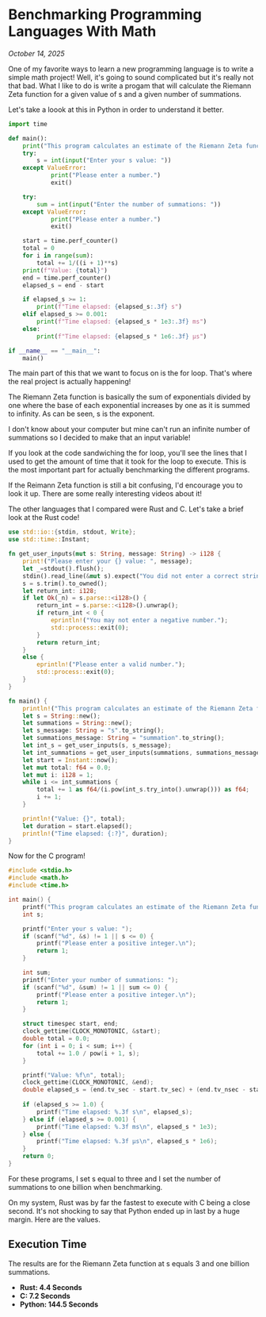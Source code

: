 # Benchmarking Programming Languages With Math

*October 14, 2025*

One of my favorite ways to learn a new programming language is to write a simple math project! Well, it's going to sound complicated but it's really not that bad. What I like to do is write a progam that will calculate the Riemann Zeta function for a given value of s and a given number of summations.

Let's take a loook at this in Python in order to understand it better. 

```python
import time

def main():
    print("This program calculates an estimate of the Riemann Zeta function.")
    try: 
        s = int(input("Enter your s value: "))
    except ValueError:
            print("Please enter a number.")
            exit()

    try:
        sum = int(input("Enter the number of summations: "))
    except ValueError:
            print("Please enter a number.")
            exit()

    start = time.perf_counter()
    total = 0
    for i in range(sum):
        total += 1/((i + 1)**s)
    print(f"Value: {total}")
    end = time.perf_counter()
    elapsed_s = end - start

    if elapsed_s >= 1:
        print(f"Time elapsed: {elapsed_s:.3f} s")
    elif elapsed_s >= 0.001:
        print(f"Time elapsed: {elapsed_s * 1e3:.3f} ms")
    else:
        print(f"Time elapsed: {elapsed_s * 1e6:.3f} µs")

if __name__ == "__main__":
    main()
```

The main part of this that we want to focus on is the for loop. That's where the real project is actually happening!

The Riemann Zeta function is basically the sum of exponentials divided by one where the base of each exponential increases by one as it is summed to infinity. As can be seen, s is the exponent.

I don't know about your computer but mine can't run an infinite number of summations so I decided to make that an input variable! 

If you look at the code sandwiching the for loop, you'll see the lines that I used to get the amount of time that it took for the loop to execute. This is the most important part for actually benchmarking the different programs.

If the Reimann Zeta function is still a bit confusing, I'd encourage you to look it up. There are some really interesting videos about it! 

The other languages that I compared were Rust and C. Let's take a brief look at the Rust code! 

```rust
use std::io::{stdin, stdout, Write};
use std::time::Instant;

fn get_user_inputs(mut s: String, message: String) -> i128 {
    print!("Please enter your {} value: ", message);
    let _=stdout().flush();
    stdin().read_line(&mut s).expect("You did not enter a correct string");
    s = s.trim().to_owned();
    let return_int: i128;
    if let Ok(_n) = s.parse::<i128>() {
        return_int = s.parse::<i128>().unwrap();
        if return_int < 0 {
            eprintln!("You may not enter a negative number.");
            std::process::exit(0);
        }
        return return_int;
    }
    else {
        eprintln!("Please enter a valid number.");
        std::process::exit(0);
    }
}

fn main() {
    println!("This program calculates an estimate of the Riemann Zeta function.");
    let s = String::new();
    let summations = String::new();
    let s_message: String = "s".to_string();
    let summations_message: String = "summation".to_string();
    let int_s = get_user_inputs(s, s_message);
    let int_summations = get_user_inputs(summations, summations_message);
    let start = Instant::now();
    let mut total: f64 = 0.0;
    let mut i: i128 = 1;
    while i <= int_summations {
        total += 1 as f64/(i.pow(int_s.try_into().unwrap())) as f64;
        i += 1;
    }

    println!("Value: {}", total);
    let duration = start.elapsed();
    println!("Time elapsed: {:?}", duration);
}
```

Now for the C program!

```c
#include <stdio.h>
#include <math.h>
#include <time.h>

int main() {
    printf("This program calculates an estimate of the Riemann Zeta function.\n");
    int s;

    printf("Enter your s value: ");
    if (scanf("%d", &s) != 1 || s <= 0) {
        printf("Please enter a positive integer.\n");
        return 1;
    }

    int sum;
    printf("Enter your number of summations: ");
    if (scanf("%d", &sum) != 1 || sum <= 0) {
        printf("Please enter a positive integer.\n");
        return 1;
    }

    struct timespec start, end;
    clock_gettime(CLOCK_MONOTONIC, &start);
    double total = 0.0; 
    for (int i = 0; i < sum; i++) {
        total += 1.0 / pow(i + 1, s); 
    }

    printf("Value: %f\n", total);
    clock_gettime(CLOCK_MONOTONIC, &end);
    double elapsed_s = (end.tv_sec - start.tv_sec) + (end.tv_nsec - start.tv_nsec) / 1e9;
    
    if (elapsed_s >= 1.0) {
        printf("Time elapsed: %.3f s\n", elapsed_s);
    } else if (elapsed_s >= 0.001) {
        printf("Time elapsed: %.3f ms\n", elapsed_s * 1e3);
    } else {
        printf("Time elapsed: %.3f µs\n", elapsed_s * 1e6);
    }
    return 0;
}
```

For these programs, I set s equal to three and I set the number of summations to one billion when benchmarking. 

On my system, Rust was by far the fastest to execute with C being a close second. It's not shocking to say that Python ended up in last by a huge margin. Here are the values. 

## Execution Time

The results are for the Riemann Zeta function at s equals 3 and one billion summations.

- **Rust: 4.4 Seconds**
- **C: 7.2 Seconds**
- **Python: 144.5 Seconds**
